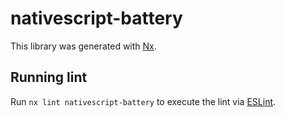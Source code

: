 # nativescript-battery

This library was generated with [Nx](https://nx.dev).


## Running lint

Run `nx lint nativescript-battery` to execute the lint via [ESLint](https://eslint.org/).

